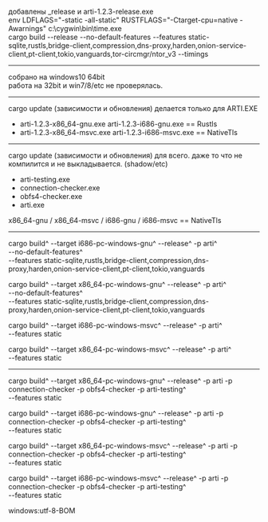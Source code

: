 ﻿
добавлены _release и arti-1.2.3-release.exe\
env LDFLAGS="-static -all-static" RUSTFLAGS="-Ctarget-cpu=native -Awarnings" c:\cygwin\bin\time.exe\
 cargo build --release --no-default-features --features static-sqlite,rustls,bridge-client,compression,dns-proxy,harden,onion-service-client,pt-client,tokio,vanguards,tor-circmgr/ntor_v3 --timings
 
---

собрано на windows10 64bit\
работа на 32bit и win7/8/etc не проверялась.

---

cargo update (зависимости и обновления) делается только для ARTI.EXE 

+ arti-1.2.3-x86_64-gnu.exe arti-1.2.3-i686-gnu.exe == Rustls
+ arti-1.2.3-x86_64-msvc.exe arti-1.2.3-i686-msvc.exe == NativeTls

 ---

cargo update (зависимости и обновления) для всего. даже то что не компилится и не выкладывается. (shadow/etc)

+ arti-testing.exe
+ connection-checker.exe
+ obfs4-checker.exe
+ arti.exe

x86_64-gnu / x86_64-msvc / i686-gnu / i686-msvc == NativeTls

 ---

cargo build^
 --target i686-pc-windows-gnu^ --release^ -p arti^\
 --no-default-features^\
 --features static-sqlite,rustls,bridge-client,compression,dns-proxy,harden,onion-service-client,pt-client,tokio,vanguards

cargo build^
 --target x86_64-pc-windows-gnu^ --release^ -p arti^\
 --no-default-features^\
 --features static-sqlite,rustls,bridge-client,compression,dns-proxy,harden,onion-service-client,pt-client,tokio,vanguards

cargo build^
 --target i686-pc-windows-msvc^ --release^ -p arti^\
 --features static

cargo build^
 --target x86_64-pc-windows-msvc^ --release^ -p arti^\
 --features static

 ---

cargo build^
 --target x86_64-pc-windows-gnu^ --release^ -p arti -p connection-checker -p obfs4-checker -p arti-testing^\
 --features static

cargo build^
 --target i686-pc-windows-gnu^ --release^ -p arti -p connection-checker -p obfs4-checker -p arti-testing^\
 --features static

cargo build^
 --target x86_64-pc-windows-msvc^ --release^  -p arti -p connection-checker -p obfs4-checker -p arti-testing^\
 --features static

cargo build^
 --target i686-pc-windows-msvc^ --release^ -p arti -p connection-checker -p obfs4-checker -p arti-testing^\
 --features static

windows:utf-8-BOM
